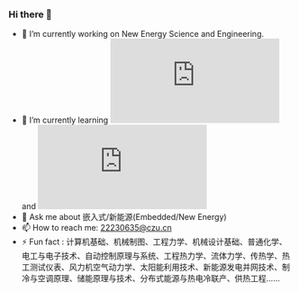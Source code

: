 ### Hi there 👋
- 🔭 I’m currently working on New Energy Science and Engineering.
- 🌱 I’m currently learning ![yocto-meta-openeuler](https://openeuler.gitee.io/yocto-meta-openeuler/master/introduction/index.html)and ![Rt-Thread](https://club.rt-thread.org/index.html) 
- 💬 Ask me about 嵌入式/新能源(Embedded/New Energy)
- 📫 How to reach me: <22230635@czu.cn>
- ⚡ Fun fact :  计算机基础、机械制图、工程力学、机械设计基础、普通化学、电工与电子技术、自动控制原理与系统、工程热力学、流体力学、传热学、热工测试仪表、风力机空气动力学、太阳能利用技术、新能源发电并网技术、制冷与空调原理、储能原理与技术、分布式能源与热电冷联产、供热工程......


<!--
**Darrenpig/Darrenpig** is a ✨ _special_ ✨ repository because its `README.md` (this file) appears on your GitHub profile.

Here are some ideas to get you started:

- 🔭 I’m currently working on ...
- 🌱 I’m currently learning ...
- 👯 I’m looking to collaborate on ...
- 🤔 I’m looking for help with ...
- 💬 Ask me about ...
- 📫 How to reach me: ...
- 😄 Pronouns: ...
- ⚡ Fun fact: ...
-->
